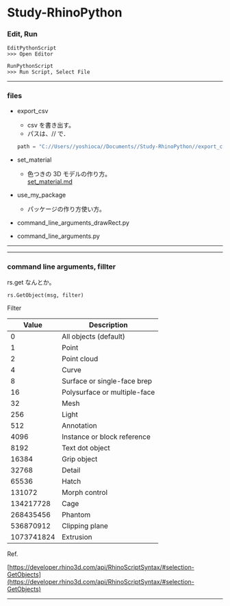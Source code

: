 # Study-RhinoPython  


### Edit, Run  

```
EditPythonScript
>>> Open Editor

RunPythonScript
>>> Run Script, Select File
```


---  


### files  


- export_csv  
  - csv を書き出す。  
  - パスは、// で．  
  ```python
  path = "C://Users//yoshioca//Documents//Study-RhinoPython//export_csv//export_csv.csv"
  ```


- set_material  
  - 色つきの 3D モデルの作り方。  
  [set_material.md](https://github.com/naysok/Study-RhinoPython/blob/master/set_material/set_material.md)  


- use_my_package  
  - パッケージの作り方使い方。  



- command_line_arguments_drawRect.py  

- command_line_arguments.py  






---

---  



### command line arguments, fillter   

rs.get なんとか。  

```
rs.GetObject(msg, filter)
```

Filter  

| Value | Description |
| --- | ---|   
| 0            | All objects (default) |
| 1            | Point |
| 2            | Point cloud |
| 4            | Curve |
| 8            | Surface or single-face brep |
| 16           | Polysurface or multiple-face |
| 32           | Mesh |
| 256          | Light |
| 512          | Annotation |
| 4096         | Instance or block reference |
| 8192         | Text dot object |
| 16384        | Grip object |
| 32768        | Detail |
| 65536        | Hatch |
| 131072       | Morph control |
| 134217728    | Cage |
| 268435456    | Phantom |
| 536870912    | Clipping plane |
| 1073741824   | Extrusion |


Ref.  

[https://developer.rhino3d.com/api/RhinoScriptSyntax/#selection-GetObjects](https://developer.rhino3d.com/api/RhinoScriptSyntax/#selection-GetObjects)  



---  
